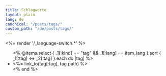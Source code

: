 ```yaml
---
title: Schlagworte
layout: plain
lang: de
canonical: "/posts/tags/"
custom_path: "/de/posts/tags/"
---
```


<%= render '/_language-switch.*' %>

<ul>
<% @items.select { _1[:kind] == "tag" && _1[:lang] == item_lang }.sort { _1[:tag] <=> _2[:tag] }.each do |tag| %>
  <li><%= link_to(tag[:tag], tag.path) %></li>
<% end %>
</ul>
